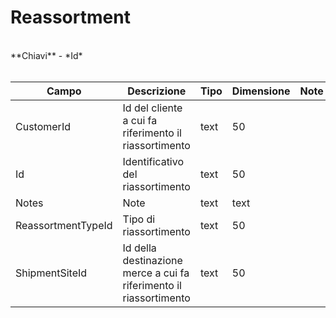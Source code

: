 # Reassortment

<br>
**Chiavi**
- *Id*
<br><br>

| Campo | Descrizione | Tipo | Dimensione | Note |
| --- | --- | --- | --- | --- |
| CustomerId | Id del cliente a cui fa riferimento il riassortimento | text | 50 |  |
| Id | Identificativo del riassortimento | text | 50 |  |
| Notes | Note | text | text |  |
| ReassortmentTypeId | Tipo di riassortimento | text | 50 |  |
| ShipmentSiteId | Id della destinazione merce a cui fa riferimento il riassortimento | text | 50 |  |


